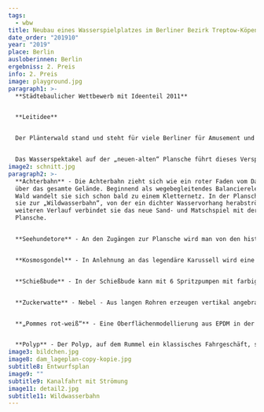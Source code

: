 ```yaml
---
tags:
  - wbw
title: Neubau eines Wasserspielplatzes im Berliner Bezirk Treptow-Köpenick
date_order: "201910"
year: "2019"
place: Berlin
ausloberinnen: Berlin
ergebniss: 2. Preis
info: 2. Preis
image: playground.jpg
paragraph1: >-
  **Städtebaulicher Wettbewerb mit Ideenteil 2011**


  **Leitidee**


  Der Plänterwald stand und steht für viele Berliner für Amusement und Spaß. Hier hin strömten die Eltern mit ihren Kindern um den Kulturpark (später den Spreepark), die vielen Ausflugslokale und die Plansche zu besuchen. 


  Das Wasserspektakel auf der „neuen-alten“ Plansche führt dieses Versprechen als Thema fort. Die auf einer Lichtung in den dichten Baumbestand des Plänterwaldes eingebettete Plansche wird wieder in ihrer ursprünglichen Dimension angelegt. Die neuen Wasserspiele nehmen thematischen Bezug auf Elemente die vom Rummel und vielfältige Interaktionen an und mit dem Wasser erlauben. Dabei werden Attraktionen aus dem Vergnügungspark wie die Kosmosgondel oder die Achterbahn zitiert und um neue Elemente ergänzt. Weiterhin wird das Angebot der Plansche um einen Sand- und Matschspielplatz erweitert. Das übrige Gelände ist extensiv gestaltet und kann zum freien Spiel, zum Verstecken und Entdecken im Wald genutzt werden.
image2: schnitt.jpg
paragraph2: >-
  **Achterbahn** - Die Achterbahn zieht sich wie ein roter Faden vom Dammweg
  über das gesamte Gelände. Beginnend als wegebegleitendes Balancierelement im
  Wald wandelt sie sich schon bald zu einem Kletternetz. In der Plansche wird
  sie zur „Wildwasserbahn“, von der ein dichter Wasservorhang herabströmt. Im
  weiteren Verlauf verbindet sie das neue Sand- und Matschspiel mit der
  Plansche. 


  **Seehundetore** - An den Zugängen zur Plansche wird man von den historischen Seehunden willkommen geheißen, die mit ihrem Wasserstrahl ein Tor für die Besucher formen. 


  **Kosmosgondel** - In Anlehnung an das legendäre Karussell wird eine sich drehende Kugel im Design der Kosmosgondel entworfen, die von den Kinder angetrieben werden muss um das Wasser zum Fließen zu bringen. 


  **Schießbude** - In der Schießbude kann mit 6 Spritzpumpen mit farbigen Pilzköpfen ein Zielschießen veranstaltet werden. 


  **Zuckerwatte** - Nebel - Aus langen Rohren erzeugen vertikal angebrachte Düsen in unterschiedlichen Höhen ein Nebelbild, das dem Betrachter wie Zuckerwatte erscheint. In zeitlichen Intervallen entsteht alternierend ein dichter Bodennebel, durch den die Kinder zum Durchlaufen und Suchen und Fangen animiert werden. 


  **„Pommes rot-weiß“** - Eine Oberflächenmodellierung aus EPDM in der Farbe von Ketchup erzeugt eine bespielbare Landschaft, die mit Spritzdüsen ausgestattet wird. Auch die „Pommes“-Stäbchen werden mit Spritzdüsen ausgestattet, die unvermutet die Kinder über zeitlich unterschiedlich gesteuerte Bewegungsmelder mit Wasser bespritzen.


  **Polyp** - Der Polyp, auf dem Rummel ein klassisches Fahrgeschäft, streckt seine Fangarme nach den Kindern aus. An den Enden der Fangarme werden unterschiedliche Düsen angebracht. Durch Drehen und Drücken bestimmter Saugnäpfe kann von den Kindern eine eigene Wasserchoreographie entworfen werden.
image3: bildchen.jpg
image8: dam_lageplan-copy-kopie.jpg
subtitle8: Entwurfsplan
image9: ""
subtitle9: Kanalfahrt mit Strömung
image11: detail2.jpg
subtitle11: Wildwasserbahn
---
```

